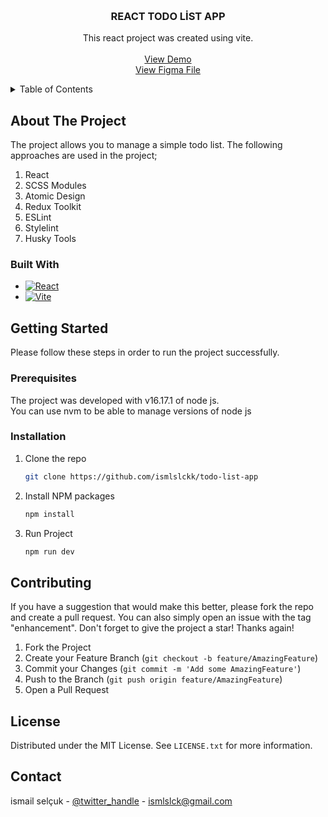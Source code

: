 <!-- Improved compatibility of back to top link: See: https://github.com/othneildrew/Best-README-Template/pull/73 -->
<a name="readme-top"></a>
<!--
*** Thanks for checking out the Best-README-Template. If you have a suggestion
*** that would make this better, please fork the repo and create a pull request
*** or simply open an issue with the tag "enhancement".
*** Don't forget to give the project a star!
*** Thanks again! Now go create something AMAZING! :D
-->

<br />
<div align="center">

<h3 align="center">REACT TODO LİST APP</h3>

  <p align="center">
    This react project was created using vite.
    <br />
    <br />
    <a href="https://ismlslckk.github.io/todo-list-app/">View Demo</a>
     <br />
    <a href="https://www.figma.com/file/0w0bqZhGIicx4qZ9YUbyje/TodoApp?type=design&node-id=0%3A1&t=gTCPsQa36q4Z8I7j-1">View Figma File</a>
  </p>
</div>



<!-- TABLE OF CONTENTS -->
<details>
  <summary>Table of Contents</summary>
  <ol>
    <li>
      <a href="#about-the-project">About The Project</a>
      <ul>
        <li><a href="#built-with">Built With</a></li>
      </ul>
    </li>
    <li>
      <a href="#getting-started">Getting Started</a>
      <ul>
        <li><a href="#prerequisites">Prerequisites</a></li>
        <li><a href="#installation">Installation</a></li>
      </ul>
    </li>
    <li><a href="#usage">Usage</a></li>
    <li><a href="#roadmap">Roadmap</a></li>
    <li><a href="#contributing">Contributing</a></li>
    <li><a href="#license">License</a></li>
    <li><a href="#contact">Contact</a></li>
    <li><a href="#acknowledgments">Acknowledgments</a></li>
  </ol>
</details>



<!-- ABOUT THE PROJECT -->
## About The Project

The project allows you to manage a simple todo list. The following approaches are used in the project;
<ol>
  <li>React</li>
  <li>SCSS Modules</li>
  <li>Atomic Design</li>
  <li>Redux Toolkit</li>
  <li>ESLint</li>
  <li>Stylelint</li>
  <li>Husky Tools</li>
</ol>






### Built With

* [![React][React.js]][React-url]
* [![Vite][Vite.js]][Vite-url]


<!-- GETTING STARTED -->
## Getting Started

Please follow these steps in order to run the project successfully.

### Prerequisites

The project was developed with v16.17.1 of node js. <br/>
You can use nvm to be able to manage versions of node js

### Installation

1. Clone the repo
   ```sh
   git clone https://github.com/ismlslckk/todo-list-app
   ```
2. Install NPM packages
   ```sh
   npm install
   ```
3. Run Project
   ```sh
   npm run dev
   ```  


<!-- CONTRIBUTING -->
## Contributing

If you have a suggestion that would make this better, please fork the repo and create a pull request. You can also simply open an issue with the tag "enhancement".
Don't forget to give the project a star! Thanks again!

1. Fork the Project
2. Create your Feature Branch (`git checkout -b feature/AmazingFeature`)
3. Commit your Changes (`git commit -m 'Add some AmazingFeature'`)
4. Push to the Branch (`git push origin feature/AmazingFeature`)
5. Open a Pull Request


<!-- LICENSE -->
## License

Distributed under the MIT License. See `LICENSE.txt` for more information.


<!-- CONTACT -->
## Contact

ismail selçuk - [@twitter_handle](https://www.linkedin.com/in/ismail-sel%C3%A7uk-108741163/) - ismlslck@gmail.com

<!-- MARKDOWN LINKS & IMAGES -->
<!-- https://www.markdownguide.org/basic-syntax/#reference-style-links -->

[React.js]: https://img.shields.io/badge/React-20232A?style=for-the-badge&logo=react&logoColor=61DAFB
[React-url]: https://reactjs.org/
[Vite.js]:  https://img.shields.io/badge/vite-%23646CFF.svg?style=for-the-badge&logo=vite&logoColor=white
[Vite-url]: [https://reactjs.org/](https://vitejs.dev/)




